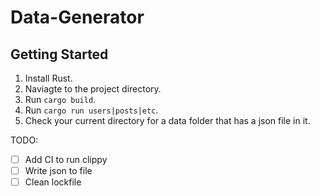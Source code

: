 # Data-Generator

## Getting Started

1. Install Rust.
2. Naviagte to the project directory.
3. Run `cargo build`.
4. Run `cargo run users|posts|etc`.
4. Check your current directory for a data folder that has a json file in it.

TODO: 
- [ ] Add CI to run clippy
- [ ] Write json to file
- [ ] Clean lockfile